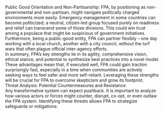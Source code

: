Public Good Orientation and Non-Partisanship: FPA, by positioning as non-governmental and non-partisan, might navigate politically charged environments more easily. Emergency management in some countries can become politicized; a neutral, citizen-led group focused purely on readiness and relief can transcend some of those divisions. This could win trust among a populace that might be suspicious of government initiatives. Furthermore, being a public-good entity, FPA can partner flexibly – one day working with a local church, another with a city council, without the turf wars that often plague official inter-agency efforts.  
In summary, FPA’s key strengths lie in its agility, comprehensive vision, ethical stance, and potential to synthesize best practices into a novel model. These advantages mean that, if executed well, FPA could gain traction surprisingly fast, especially in a time when communities are actively seeking ways to feel safer and more self-reliant. Leveraging these strengths will be crucial for FPA to overcome skepticism and grow its footprint.  
Threat Analysis: Potential Countermeasures and Resistance  
Any transformative system can expect pushback. It is important to analyze how various actors or forces might counter, disrupt, co-opt, or even outlaw the FPA system. Identifying these threats allows FPA to strategize safeguards or mitigations:
